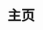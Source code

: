 ---
home: true
layout: BlogHome
product: true
icon: home
title: 主页
heroImage: /assets/images/tx.png
heroText: Mr.Tzr's Blog
bgImage: https://browser9.qhimg.com//bdr//__85//t010824ab8b5cdfa138.jpg
heroFullScreen: true
tagline: <p style="text-align:center">I believe time will erase all mistakes, but some things,<br/>As long as you persevere, you can certainly do it.</p>
projects:
  - icon: /assets/icon/java.svg
    name: Java
    desc: Java学习笔记
    link: https://你的项目链接

  - icon: /assets/icon/Vue.svg
    name: Vue
    desc: Vue学习笔记
    link: https://链接地址

  - icon: /assets/icon/springboot.svg
    name: Spring Boot
    desc: Spring Boot学习笔记
    link: https://你的书籍链接

  - icon: /assets/icon/PS.svg
    name: Photoshop
    desc: Photoshop学习笔记
    link: https://你的文章链接

  - icon: /assets/icon/导入ArcGIS-copy.svg
    name: ArcGIS
    desc: ArcGIS学习笔记
    link: https://你的文章链接
    
  - icon: /assets/icon/mysql.svg
    name: MySQL
    desc: MySQL学习笔记
    link: https://你的文章链接
  

footer: 欢迎来到Mr.Tzr的博客
---